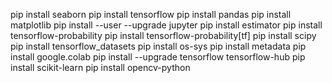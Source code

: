 pip install seaborn
pip install tensorflow
pip install pandas
pip install matplotlib
pip install --user --upgrade jupyter
pip install estimator
pip install tensorflow-probability
pip install tensorflow-probability[tf]
pip install scipy
pip install tensorflow_datasets
pip install os-sys
pip install metadata
pip install google.colab
pip install --upgrade tensorflow tensorflow-hub
pip install scikit-learn
pip install opencv-python
